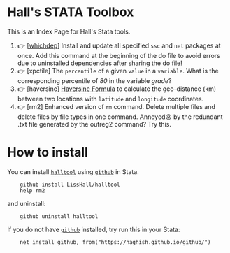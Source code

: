 # Hall's STATA Toolbox

This is an Index Page for Hall's Stata tools.

1. 👉 [[whichdep](/README_whichdep.md)] Install and update all specified `ssc` and `net` packages at once. Add this command at the beginning of the do file to avoid errors due to uninstalled dependencies after sharing the do file!
2. 👉 [xpctile] The `percentile` of a given `value` in a `variable`. What is the corresponding percentile of *80* in the variable *grade*?
3. 👉 [haversine] [Haversine Formula](https://en.wikipedia.org/wiki/Haversine_formula) to calculate the geo-distance (km) between two locations with `latitude` and `longitude` coordinates.
4. 👉 [rm2] Enhanced version of `rm` command. Delete multiple files and delete files by file types in one command. Annoyed😡 by the redundant .txt file generated by the outreg2 command? Try this.


# How to install
You can install [`halltool`](https://github.com/LissHall/halltool) using [`github`](https://github.com/haghish/github) in Stata.

```{stata}
    github install LissHall/halltool
    help rm2
```

and uninstall:

```{stata}
    github uninstall halltool
```

If you do not have [`github`](https://github.com/haghish/github) installed, try run this in your Stata:

```{stata}
    net install github, from("https://haghish.github.io/github/")
```
